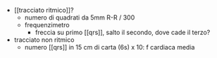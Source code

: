 - [[tracciato ritmico]]?
	- numero di quadrati da 5mm R-R / 300
	- frequenzimetro
		- freccia su primo [[qrs]], salto il secondo, dove cade il terzo?
- tracciato non ritmico
	- numero [[qrs]] in 15 cm di carta (6s) x 10: f cardiaca media